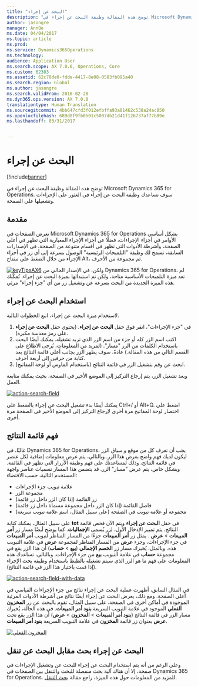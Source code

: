 ```yaml
---
title: "البحث عن إجراء"
description: "توضح هذه المقالة وظيفة البحث عن إجراء في Microsoft Dynamics 365 for Operations. سوف تساعدك وظيفة البحث عن إجراء في العثور على الإجراءات وتشغيلها على الصفحة."
author: jasongre
manager: AnnBe
ms.date: 04/04/2017
ms.topic: article
ms.prod: 
ms.service: Dynamics365Operations
ms.technology: 
audience: Application User
ms.search.scope: AX 7.0.0, Operations, Core
ms.custom: 62303
ms.assetid: 62c70de0-fdde-4417-8e08-0583fb095a40
ms.search.region: Global
ms.author: jasongre
ms.search.validFrom: 2016-02-28
ms.dyn365.ops.version: AX 7.0.0
translationtype: Human Translation
ms.sourcegitcommit: 4bb647cfd3f012efbffa93a81462c538a24ac850
ms.openlocfilehash: 689d8f9fb0501c5007db21d41f126737af77b89e
ms.lasthandoff: 03/31/2017


---
```


# <a name="action-search"></a>البحث عن إجراء

[!include[banner](../includes/banner.md)]


توضح هذه المقالة وظيفة البحث عن إجراء في Microsoft Dynamics 365 for Operations. سوف تساعدك وظيفة البحث عن إجراء في العثور على الإجراءات وتشغيلها على الصفحة.

<a name="introduction"></a>مقدمة
------------

تعرض الصفحات في Microsoft Dynamics 365 for Operations بشكل أساسي الأوامر في أجزاء الإجراءات، فضلًا عن أجزاء الإجراء المعيارية التي تظهر في أعلى الصفحة، وأشرطة الأدوات التي تظهر في أقسام متنوعة من الصفحة. في الإصدارات السابقة، تسمح لك وظيفة "التلميحات الرئيسية" الوصول بسرعة إلى أي زر في أجزاء الإجراء من خلال الضغط على مفتاح Alt، ثم مجموعة من الأحرف. 

[![keyTipsAX6](./media/keytipsax6.png)](./media/keytipsax6.png) ولكن، في الإصدار الحالي من Dynamics 365 for Operations، لم تعد ميزة التلميحات الأساسية متاحة، ولكن تم استبدالها بميزة البحث عن إجراء. تُمكّنك هذه الميزة الجديدة من البحث بسرعة عن وتشغيل زر من أي "جزء إجراء" مرئي.

## <a name="using-action-search"></a>استخدام البحث عن إجراء
لاستخدام ميزة البحث عن إجراء، اتبع الخطوات التالية.

1.  في "جزء الإجراءات"، انقر فوق حقل **البحث عن إجراء**. (يحتوي حقل **البحث عن إجراء** على رمز معدسة مكبرة).
2.  اكتب اسم الزر كله أو جزء من اسم الزر الذي تريد تشغيله. يمكنك أيضًا البحث باستخدام الكلمات من الزر "مسار". (لمزيد من المعلومات، يُرجى الاطلاع على القسم التالي من هذه المقالة.) عادةً، سوف يظهر الزر بجانب أعلي قائمة النتائج بعد كتابة من حرفين إلى أربعة أحرف.
3.  ابحث عن وقم بتشغيل الزر في قائمة النتائج (باستخدام الماوس أو لوحة المفاتيح).

وبعد تشغيل الزر، يتم إرجاع التركيز إلى الموضع الأخير في الصفحة، بحيث يمكنك متابعة العمل. 

[![action-search-field](./media/action-search-field.png)](./media/action-search-field.png)

يمكنك أيضًا بدء تشغيل البحث عن إجراء بالضغط على Ctrl+/ أو Alt+Q. اضغط على اختصار لوحة المفاتيح مرة أخرى لإرجاع التركيز إلى الموضع الأخير في الصفحة مرة أخرى.

## <a name="understanding-the-results-list"></a>فهم قائمة النتائج
غالبًا، في Dynamics 365 for Operations، يجب أن تعرف كل من موقع و سياق الزر ليكون لديك فهم واضح بغرض هذا الزر. وبالتالي، يتم عرض معلومات إضافية لكل عنصر في قائمة النتائج، وذلك لمساعدتك على فهم وظيفة الأزرار التي تظهر في القائمة. وبشكل خاص، يتم عرض "مسار" الزر. قد يتضمن هذا المسار تسميات عناصر واجهة المستخدم التالية، حسب الاقتضاء:

-   علامة تبويب جزء الإجراءات
-   مجموعة الزر
-   زر القائمة (إذا كان الزر داخل زر قائمة)
-   فاصل القائمة (إذا كان الزر داخل مجموعة مسماة داخل زر قائمة)
-   مجموعة أو علامة تبويب في الصفحة (على سبيل المثال، اسم علامة تبويب سريعة)

على سبيل المثال، يمكنك كتابة **tot** في حقل **البحث عن إجراء** ويتم الآن فحص قائمة النتائج. يتم تمييز الإدخال الأول، لزر يُسمى **الإجماليات**. كما يوضح أيضًا مسار زر **أمر المبيعات** &gt; **عرض** . يمثل زر **أمر المبيعات** جزءًا من المسار المناظر لتبويب **أمر المبيعات** في جزء الإجراءات، وجزء **عرض** من المسار المناظر لمجموعة **عرض** في علامة التبويب هذه. وبالمثل، يُخبرك مسار زر **الخصم الإجمالي** (**بيع** &gt; **حساب**) أن هذا الزر يقع في مجموعة **حساب** في علامة التبويب **بيع** من جزء الإجراءات. وبالتالي، تساعدك هذه المعلومات على فهم ما هو الزر الذي سيتم تشغيله بالظبط باستخدام وظيفة بحث الإجراء (إذا قمت باختيار هذا الزر في قائمة النتائج). 

[![action-search-field-with-data](./media/action-search-field-with-data.png)](./media/action-search-field-with-data.png) 

في المثال السابق، أظهرت عملية البحث عن إجراء نتائج من جزء الإجراءات القياسي في أعلى الصفحة. ومع ذلك، يعرض البحث عن إجراء أيضًا نتائج من أشرطة الأدوات المرئية الموجودة في أماكن أخرى في الصفحة. على سبيل المثال، تقوم بالبحث عن زر **المخزون الفعلي** الموجود في علامة التبويب السريعة **بنود أمر المبيعات**. في هذه الحالة، يُخبرك مسار الزر في قائمة النتائج (**بنود أمر المبيعات** &gt; **المخزون** &gt; **عرض**) أن هذا الزر يقع تحت **عرض** بعنوان زر قائمة **المخزون** في علامة التبويب السريعة **بنود أمر المبيعات**. 

[![المخزون الفعلي](./media/on-hand-inventory.png)](./media/on-hand-inventory.png)

## <a name="action-search-vs-navigation-search"></a>البحث عن إجراء بحث مقابل البحث عن تنقل
وعلى الرغم من أنه يتم استخدام البحث عن إجراء للبحث عن وتشغيل الإجراءات في صفحة، إلا أن هناك آلية بحث منفصلة للبحث والتنقل بين الصفحات في Dynamics 365 for Operations. للمزيد من المعلومات حول هذه الميزة، راجع مقالة [‏‫بحث التنقل‬](navigation-search.md).




